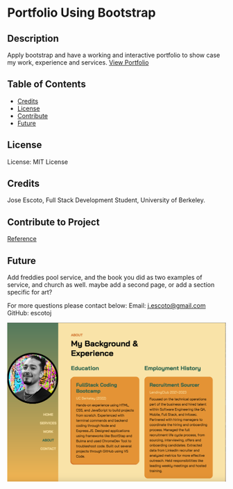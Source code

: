 # Portfolio Using Bootstrap  
  ## Description
  Apply bootstrap and have a working and interactive portfolio to show case my work, experience and services. 
  [View Portfolio](https://escotoj.github.io/)


  ## Table of Contents
  - [Credits](#Credits)
  - [License](#License)
  - [Contribute](#Contribute)
  - [Future](#Future)
  
  ## License
  License: MIT License
  
  ## Credits
  Jose Escoto, Full Stack Development Student, University of Berkeley.
  
  ## Contribute to Project
  [Reference](https://www.youtube.com/watch?v=3e8p0R5-b5A)
  
  
  ## Future
  Add freddies pool service, and the book you did as two examples of service, and church as well. 
  maybe add a second page, or add a section specific for art?


  For more questions please contact below: 
  Email: j.escoto@gmail.com 
  GitHub: escotoj

  ![Screenshot](assets/images/bootstrapPortfolio.png)
